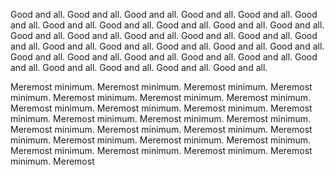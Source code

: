  Good and all. Good and all. Good and all. Good and all. Good and all. Good and all. Good and all. Good and all. Good and all. Good and all. Good and all. Good and all. Good and all. Good and all. Good and all. Good and all. Good and all. Good and all. Good and all. Good and all. Good and all. Good and all. Good and all. Good and all. Good and all. Good and all. Good and all. Good and all. Good and all. Good and all. Good and all. Good and all.

 Meremost minimum. Meremost minimum. Meremost minimum. Meremost minimum. Meremost minimum. Meremost minimum. Meremost minimum. Meremost minimum. Meremost minimum. Meremost minimum. Meremost minimum. Meremost minimum. Meremost minimum. Meremost minimum. Meremost minimum. Meremost minimum. Meremost minimum. Meremost minimum. Meremost minimum. Meremost minimum. Meremost minimum. Meremost minimum. Meremost minimum. Meremost minimum. Meremost minimum. Meremost

